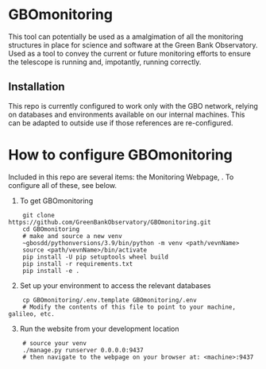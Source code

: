 # GBOmonitoring

This tool can potentially be used as a amalgimation of all the monitoring structures in place for science and software at the Green Bank Observatory. Used as a tool to convey the current or future monitoring efforts to ensure the telescope is running and, impotantly, running correctly.

## Installation

This repo is currently configured to work only with the GBO network, relying on databases and environments available on our internal machines. This can be adapted to outside use if those references are re-configured.

# How to configure GBOmonitoring

Included in this repo are several items: the Monitoring Webpage, <TBD>. To configure all of these, see below.

1.  To get GBOmonitoring

```
    git clone https://github.com/GreenBankObservatory/GBOmonitoring.git
    cd GBOmonitoring
    # make and source a new venv
    ~gbosdd/pythonversions/3.9/bin/python -m venv <path/vevnName>
    source <path/vevnName>/bin/activate
    pip install -U pip setuptools wheel build
    pip install -r requirements.txt
    pip install -e .
```

2.  Set up your environment to access the relevant databases

```
    cp GBOmonitoring/.env.template GBOmonitoring/.env
    # Modify the contents of this file to point to your machine, galileo, etc.
```

3.  Run the website from your development location

```
    # source your venv
    ./manage.py runserver 0.0.0.0:9437
    # then navigate to the webpage on your browser at: <machine>:9437
```